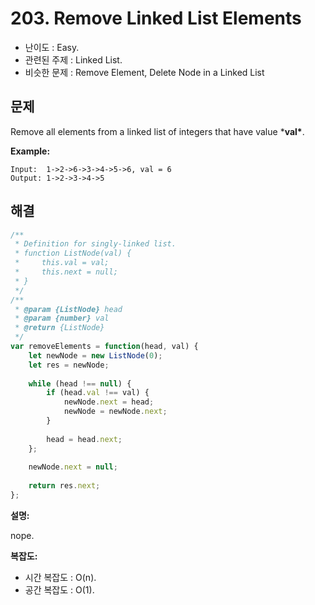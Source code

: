 # 203. Remove Linked List Elements

- 난이도 : Easy.
- 관련된 주제 : Linked List.
- 비슷한 문제 : Remove Element, Delete Node in a Linked List

## 문제

Remove all elements from a linked list of integers that have value ***val\***.

**Example:**

```
Input:  1->2->6->3->4->5->6, val = 6
Output: 1->2->3->4->5
```

## 해결

```javascript
/**
 * Definition for singly-linked list.
 * function ListNode(val) {
 *     this.val = val;
 *     this.next = null;
 * }
 */
/**
 * @param {ListNode} head
 * @param {number} val
 * @return {ListNode}
 */
var removeElements = function(head, val) {
    let newNode = new ListNode(0);
    let res = newNode;
    
    while (head !== null) {
        if (head.val !== val) {
            newNode.next = head;
            newNode = newNode.next;
        }
        
        head = head.next;
    };
    
    newNode.next = null;
    
    return res.next;
};

```

**설명:**

nope.

**복잡도:**

- 시간 복잡도 : O(n).
- 공간 복잡도 : O(1).